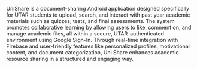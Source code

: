 UniShare is a document-sharing Android application designed specifically for UTAR students to upload, search, and interact with past year academic materials such as quizzes, tests, and final assessments. The system promotes collaborative learning by allowing users to like, comment on, and manage academic files, all within a secure, UTAR-authenticated environment using Google Sign-In. Through real-time integration with Firebase and user-friendly features like personalized profiles, motivational content, and document categorization, Uni Share enhances academic resource sharing in a structured and engaging way.
